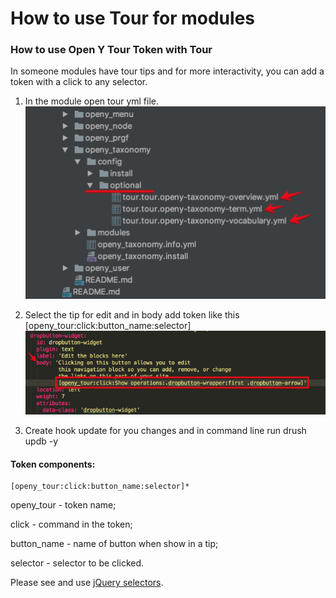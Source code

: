 # How to use Tour for modules

### How to use Open Y Tour Token with Tour

In someone modules have tour tips and for more interactivity, you can add a token with a click to any selector.

1. In the module open tour yml file.
![Configuration project add/update form](../assets/openy_tour_place.png)

2. Select the tip for edit and in body add token like this [openy_tour:click:button_name:selector]
![Configuration project add/update form](../assets/openy_tour_add_to_tip.png)

3. Create hook update for you changes and in command line run drush updb -y

#### Token components: 
```
[openy_tour:click:button_name:selector]*
```
openy_tour - token name;

click - command in the token;

button_name - name of button when show in a tip;

selector - selector to be clicked. 

Please see and use [jQuery selectors](https://www.w3schools.com/jquery/jquery_ref_selectors.asp).
